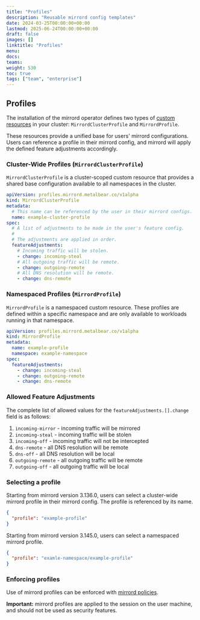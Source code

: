 ```yaml
---
title: "Profiles"
description: "Reusable mirrord config templates"
date: 2024-03-25T00:00:00+00:00
lastmod: 2025-06-24T00:00:00+00:00
draft: false
images: []
linktitle: "Profiles"
menu:
docs:
teams:
weight: 530
toc: true
tags: ["team", "enterprise"]
---
```


## Profiles

The installation of the mirrord operator defines two types of [custom resources](https://kubernetes.io/docs/concepts/extend-kubernetes/api-extension/custom-resources/)
in your cluster: `MirrordClusterProfile` and `MirrordProfile`.

These resources provide a unified base for users' mirrord configurations. Users can reference a profile in their mirrord config, and mirrord will apply the defined feature adjustments accordingly.

### Cluster-Wide Profiles (`MirrordClusterProfile`)

`MirrordClusterProfile` is a cluster-scoped custom resource that provides a shared base configuration available to all namespaces in the cluster.

```yaml
apiVersion: profiles.mirrord.metalbear.co/v1alpha
kind: MirrordClusterProfile
metadata:
  # This name can be referenced by the user in their mirrord configs.
  name: example-cluster-profile
spec:
  # A list of adjustments to be made in the user's feature config.
  #
  # The adjustments are applied in order.
  featureAdjustments:
    # Incoming traffic will be stolen.
    - change: incoming-steal
    # All outgoing traffic will be remote.
    - change: outgoing-remote
    # All DNS resolution will be remote.
    - change: dns-remote
```

### Namespaced Profiles (`MirrordProfile`)

`MirrordProfile` is a namespaced custom resource. These profiles are defined within a specific namespace and are only available to workloads running in that namespace.

```yaml
apiVersion: profiles.mirrord.metalbear.co/v1alpha
kind: MirrordProfile
metadata:
  name: example-profile
  namespace: example-namespace
spec:
  featureAdjustments:
    - change: incoming-steal
    - change: outgoing-remote
    - change: dns-remote
```

### Allowed Feature Adjustments

The complete list of allowed values for the `featureAdjustments.[].change` field is as follows:
1. `incoming-mirror` - incoming traffic will be mirrored
2. `incoming-steal` - incoming traffic will be stolen
3. `incoming-off` - incoming traffic will not be intercepted
4. `dns-remote` - all DNS resolution will be remote
5. `dns-off` - all DNS resolution will be local
6. `outgoing-remote` - all outgoing traffic will be remote
7. `outgoing-off` - all outgoing traffic will be local

### Selecting a profile

Starting from mirrord version 3.136.0, users can select a cluster-wide mirrord profile in their mirrord config.
The profile is referenced by its name.

```json
{
  "profile": "example-profile"
}
```

Starting from mirrord version 3.145.0, users can select a namespaced mirrord profile.

```json
{
  "profile": "examle-namespace/example-profile"
}
```

### Enforcing profiles

Use of mirrord profiles can be enforced with [mirrord policies](/docs/managing-mirrord/policies/#profile-policy).

**Important:** mirrord profiles are applied to the session on the user machine, and should not be used as security features.

